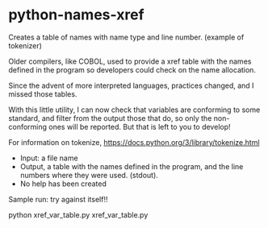 # python-names-xref

Creates a table of names with name type and line number. (example of tokenizer)

Older compilers, like COBOL, used to provide a xref table with the names defined in the program so developers could check on the name allocation.

Since the advent of more interpreted languages, practices changed, and I missed those tables.

With this little utility, I can now check that variables are conforming to some standard, and filter from the output those that do, so only the non-conforming ones will be reported. But that is left to you to develop!

For information on tokenize, https://docs.python.org/3/library/tokenize.html

- Input: a file name
- Output, a table with the names defined in the program, and the line numbers where they were used. (stdout).
- No help has been created

Sample run: try against itself!!

python xref_var_table.py xref_var_table.py
